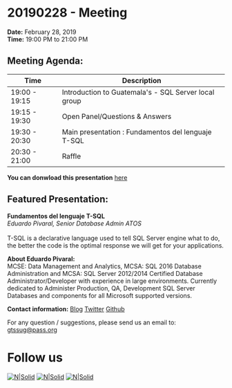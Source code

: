 # 20190228 - Meeting

**Date:** February 28, 2019\
**Time:** 19:00 PM to 21:00 PM 

## Meeting Agenda:
Time | Description
--- | ---
19:00 - 19:15 | Introduction to Guatemala's - SQL Server local group 
19:15 - 19:30 | Open Panel/Questions & Answers 
19:30 - 20:30 | Main presentation : Fundamentos del lenguaje T-SQL
20:30 - 21:00 | Raffle 

**You can donwload this presentation** [here]

## Featured Presentation:
**Fundamentos del lenguaje T-SQL**\
_Eduardo Pivaral, Senior Database Admin ATOS_\
\
T-SQL is a declarative language used to tell SQL Server engine what to do, the better the code is the optimal response we will get for your applications.

**About Eduardo Pivaral:**\
MCSE: Data Management and Analytics, MCSA: SQL 2016 Database Administration and MCSA: SQL Server 2012/2014 Certified Database Administrator/Developer with experience in large environments. Currently dedicated to Administer Production, QA, Development SQL Server Databases and components for all Microsoft supported versions.


**Contact information:**
[Blog]
[Twitter]
[Github]

For any question / suggestions, please send us an email to:
gtssug@pass.org

# Follow us
[![N|Solid](http://dbamastery.com/wp-content/uploads/2018/08/if_browser_1055104.png)](http://gtssug.pass.org/) [![N|Solid](http://dbamastery.com/wp-content/uploads/2018/08/if_twitter_circle_color_107170.png)](https://twitter.com/gtssug) [![N|Solid](http://dbamastery.com/wp-content/uploads/2018/08/if_github_circle_black_107161.png)](https://github.com/GTSSUG)

[Blog]: <http://www.sqlguatemala.com/>
[Twitter]: <https://twitter.com/EduardoDBA>
[Github]: <https://github.com/Epivaral>
[here]: <https://git.io/fhgg3>
